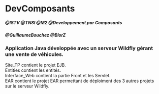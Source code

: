 # DevComposants

##### @ISTV @TNSI @M2 @Developpement par Composants
##### @GuillaumeBouchez @BlorZ

### Application Java développée avec un serveur Wildfly gérant une vente de véhicules.

Site_TP contient le projet EJB.<br>
Entities contient les entités.<br>
Interface_Web contient la partie Front et les Servlet.<br>
EAR contient le projet EAR permettant de déploiment des 3 autres projets sur le serveur Wildfly.
